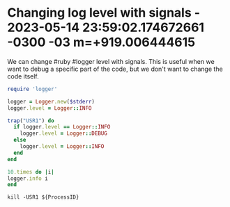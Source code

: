 # Changing log level with signals - 2023-05-14 23:59:02.174672661 -0300 -03 m=+919.006444615

We can change #ruby #logger level with signals. 
This is useful when we want to debug a specific part of the code, but we don't want to change the code itself.

```ruby
require 'logger'

logger = Logger.new($stderr)
logger.level = Logger::INFO

trap("USR1") do 
  if logger.level == Logger::INFO
    logger.level = Logger::DEBUG
  else
    logger.level = Logger::INFO
  end
end

10.times do |i|
logger.info i 
end
```

```shell
kill -USR1 ${ProcessID}
```


